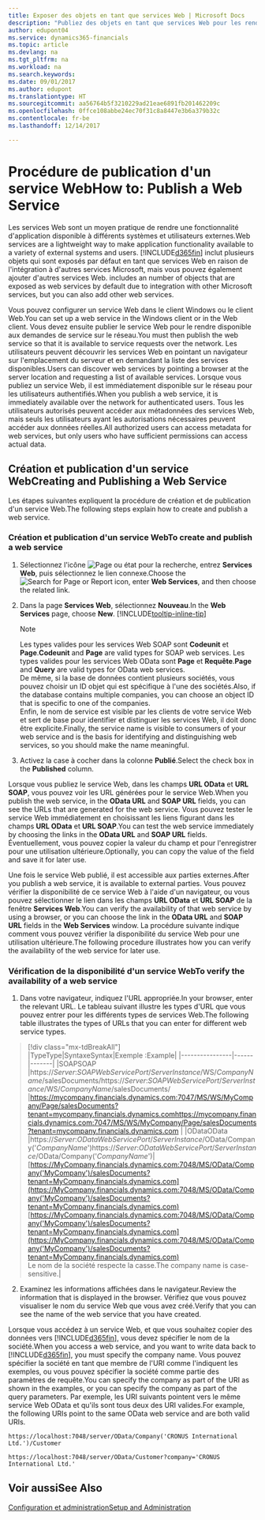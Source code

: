 ```yaml
---
title: Exposer des objets en tant que services Web | Microsoft Docs
description: "Publiez des objets en tant que services Web pour les rendre immédiatement disponibles sur le réseau."
author: edupont04
ms.service: dynamics365-financials
ms.topic: article
ms.devlang: na
ms.tgt_pltfrm: na
ms.workload: na
ms.search.keywords: 
ms.date: 09/01/2017
ms.author: edupont
ms.translationtype: HT
ms.sourcegitcommit: aa56764b5f3210229ad21eae6891fb201462209c
ms.openlocfilehash: 0ffce108abbe24ec70f31c8a8447e3b6a379b32c
ms.contentlocale: fr-be
ms.lasthandoff: 12/14/2017

---
```

# <a name="how-to-publish-a-web-service"></a><span data-ttu-id="6180a-103">Procédure de publication d'un service Web</span><span class="sxs-lookup"><span data-stu-id="6180a-103">How to: Publish a Web Service</span></span>
<span data-ttu-id="6180a-104">Les services Web sont un moyen pratique de rendre une fonctionnalité d'application disponible à différents systèmes et utilisateurs externes.</span><span class="sxs-lookup"><span data-stu-id="6180a-104">Web services are a lightweight way to make application functionality available to a variety of external systems and users.</span></span> [!INCLUDE[d365fin](includes/d365fin_md.md)]<span data-ttu-id="6180a-105"> inclut plusieurs objets qui sont exposés par défaut en tant que services Web en raison de l'intégration à d'autres services Microsoft, mais vous pouvez également ajouter d'autres services Web.</span><span class="sxs-lookup"><span data-stu-id="6180a-105"> includes an number of objects that are exposed as web services by default due to integration with other Microsoft services, but you can also add other web services.</span></span>  

<span data-ttu-id="6180a-106">Vous pouvez configurer un service Web dans le client Windows ou le client Web.</span><span class="sxs-lookup"><span data-stu-id="6180a-106">You can set up a web service in the Windows client or in the Web client.</span></span> <span data-ttu-id="6180a-107">Vous devez ensuite publier le service Web pour le rendre disponible aux demandes de service sur le réseau.</span><span class="sxs-lookup"><span data-stu-id="6180a-107">You must then publish the web service so that it is available to service requests over the network.</span></span> <span data-ttu-id="6180a-108">Les utilisateurs peuvent découvrir les services Web en pointant un navigateur sur l'emplacement du serveur et en demandant la liste des services disponibles.</span><span class="sxs-lookup"><span data-stu-id="6180a-108">Users can discover web services by pointing a browser at the server location and requesting a list of available services.</span></span> <span data-ttu-id="6180a-109">Lorsque vous publiez un service Web, il est immédiatement disponible sur le réseau pour les utilisateurs authentifiés.</span><span class="sxs-lookup"><span data-stu-id="6180a-109">When you publish a web service, it is immediately available over the network for authenticated users.</span></span> <span data-ttu-id="6180a-110">Tous les utilisateurs autorisés peuvent accéder aux métadonnées des services Web, mais seuls les utilisateurs ayant les autorisations nécessaires peuvent accéder aux données réelles.</span><span class="sxs-lookup"><span data-stu-id="6180a-110">All authorized users can access metadata for web services, but only users who have sufficient permissions can access actual data.</span></span>

## <a name="creating-and-publishing-a-web-service"></a><span data-ttu-id="6180a-111">Création et publication d'un service Web</span><span class="sxs-lookup"><span data-stu-id="6180a-111">Creating and Publishing a Web Service</span></span>  
<span data-ttu-id="6180a-112">Les étapes suivantes expliquent la procédure de création et de publication d'un service Web.</span><span class="sxs-lookup"><span data-stu-id="6180a-112">The following steps explain how to create and publish a web service.</span></span>  

### <a name="to-create-and-publish-a-web-service"></a><span data-ttu-id="6180a-113">Création et publication d'un service Web</span><span class="sxs-lookup"><span data-stu-id="6180a-113">To create and publish a web service</span></span>  

1.  <span data-ttu-id="6180a-114">Sélectionnez l'icône ![Page ou état pour la recherche](media/ui-search/search_small.png "Page ou état pour la recherche"), entrez **Services Web**, puis sélectionnez le lien connexe.</span><span class="sxs-lookup"><span data-stu-id="6180a-114">Choose the ![Search for Page or Report](media/ui-search/search_small.png "Search for Page or Report icon") icon, enter **Web Services**, and then choose the related link.</span></span>  
2.  <span data-ttu-id="6180a-115">Dans la page **Services Web**, sélectionnez **Nouveau**.</span><span class="sxs-lookup"><span data-stu-id="6180a-115">In the **Web Services** page, choose **New**.</span></span> [!INCLUDE[tooltip-inline-tip](includes/tooltip-inline-tip_md.md)]  

    > [!NOTE]  
    >  <span data-ttu-id="6180a-116">Les types valides pour les services Web SOAP sont **Codeunit** et **Page**.</span><span class="sxs-lookup"><span data-stu-id="6180a-116">**Codeunit** and **Page** are valid types for SOAP web services.</span></span> <span data-ttu-id="6180a-117">Les types valides pour les services Web OData sont **Page** et **Requête**.</span><span class="sxs-lookup"><span data-stu-id="6180a-117">**Page** and **Query** are valid types for OData web services.</span></span>  
    <span data-ttu-id="6180a-118">De même, si la base de données contient plusieurs sociétés, vous pouvez choisir un ID objet qui est spécifique à l'une des sociétés.</span><span class="sxs-lookup"><span data-stu-id="6180a-118">Also, if the database contains multiple companies, you can choose an object ID that is specific to one of the companies.</span></span>  
    <span data-ttu-id="6180a-119">Enfin, le nom de service est visible par les clients de votre service Web et sert de base pour identifier et distinguer les services Web, il doit donc être explicite.</span><span class="sxs-lookup"><span data-stu-id="6180a-119">Finally, the service name is visible to consumers of your web service and is the basis for identifying and distinguishing web services, so you should make the name meaningful.</span></span>

3.  <span data-ttu-id="6180a-120">Activez la case à cocher dans la colonne **Publié**.</span><span class="sxs-lookup"><span data-stu-id="6180a-120">Select the check box in the **Published** column.</span></span>  

<span data-ttu-id="6180a-121">Lorsque vous publiez le service Web, dans les champs **URL OData** et **URL SOAP**, vous pouvez voir les URL générées pour le service Web.</span><span class="sxs-lookup"><span data-stu-id="6180a-121">When you publish the web service, in the **OData URL** and **SOAP URL** fields, you can see the URLs that are generated for the web service.</span></span> <span data-ttu-id="6180a-122">Vous pouvez tester le service Web immédiatement en choisissant les liens figurant dans les champs **URL OData** et **URL SOAP**.</span><span class="sxs-lookup"><span data-stu-id="6180a-122">You can test the web service immediately by choosing the links in the **OData URL** and **SOAP URL** fields.</span></span> <span data-ttu-id="6180a-123">Éventuellement, vous pouvez copier la valeur du champ et pour l'enregistrer pour une utilisation ultérieure.</span><span class="sxs-lookup"><span data-stu-id="6180a-123">Optionally, you can copy the value of the field and save it for later use.</span></span>  

<span data-ttu-id="6180a-124">Une fois le service Web publié, il est accessible aux parties externes.</span><span class="sxs-lookup"><span data-stu-id="6180a-124">After you publish a web service, it is available to external parties.</span></span> <span data-ttu-id="6180a-125">Vous pouvez vérifier la disponibilité de ce service Web à l'aide d'un navigateur, ou vous pouvez sélectionner le lien dans les champs **URL OData** et **URL SOAP** de la fenêtre **Services Web**.</span><span class="sxs-lookup"><span data-stu-id="6180a-125">You can verify the availability of that web service by using a browser, or you can choose the link in the **OData URL** and **SOAP URL** fields in the **Web Services** window.</span></span> <span data-ttu-id="6180a-126">La procédure suivante indique comment vous pouvez vérifier la disponibilité du service Web pour une utilisation ultérieure.</span><span class="sxs-lookup"><span data-stu-id="6180a-126">The following procedure illustrates how you can verify the availability of the web service for later use.</span></span>  

### <a name="to-verify-the-availability-of-a-web-service"></a><span data-ttu-id="6180a-127">Vérification de la disponibilité d'un service Web</span><span class="sxs-lookup"><span data-stu-id="6180a-127">To verify the availability of a web service</span></span>  

1.  <span data-ttu-id="6180a-128">Dans votre navigateur, indiquez l'URL appropriée.</span><span class="sxs-lookup"><span data-stu-id="6180a-128">In your browser, enter the relevant URL.</span></span> <span data-ttu-id="6180a-129">Le tableau suivant illustre les types d'URL que vous pouvez entrer pour les différents types de services Web.</span><span class="sxs-lookup"><span data-stu-id="6180a-129">The following table illustrates the types of URLs that you can enter for different web service types.</span></span>  
> [!div class="mx-tdBreakAll"]
> |<span data-ttu-id="6180a-130">Type</span><span class="sxs-lookup"><span data-stu-id="6180a-130">Type</span></span>|<span data-ttu-id="6180a-131">Syntaxe</span><span class="sxs-lookup"><span data-stu-id="6180a-131">Syntax</span></span>|<span data-ttu-id="6180a-132">Exemple :</span><span class="sxs-lookup"><span data-stu-id="6180a-132">Example</span></span>|
> |----------------|------|-------|
> |<span data-ttu-id="6180a-133">SOAP</span><span class="sxs-lookup"><span data-stu-id="6180a-133">SOAP</span></span> |<span data-ttu-id="6180a-134">https://*Server*:*SOAPWebServicePort*/*ServerInstance*/WS/*CompanyName*/salesDocuments/</span><span class="sxs-lookup"><span data-stu-id="6180a-134">https://*Server*:*SOAPWebServicePort*/*ServerInstance*/WS/*CompanyName*/salesDocuments/</span></span> |<span data-ttu-id="6180a-135">https://mycompany.financials.dynamics.com:7047/MS/WS/MyCompany/Page/salesDocuments?tenant=mycompany.financials.dynamics.com</span><span class="sxs-lookup"><span data-stu-id="6180a-135">https://mycompany.financials.dynamics.com:7047/MS/WS/MyCompany/Page/salesDocuments?tenant=mycompany.financials.dynamics.com</span></span> |
> |<span data-ttu-id="6180a-136">OData</span><span class="sxs-lookup"><span data-stu-id="6180a-136">OData</span></span> |<span data-ttu-id="6180a-137">https://*Server*:*ODataWebServicePort*/*ServerInstance*/OData/Company('*CompanyName*')</span><span class="sxs-lookup"><span data-stu-id="6180a-137">https://*Server*:*ODataWebServicePort*/*ServerInstance*/OData/Company('*CompanyName*')</span></span>|<span data-ttu-id="6180a-138">[https://MyCompany.financials.dynamics.com:7048/MS/OData/Company('MyCompany')/salesDocuments?tenant=MyCompany.financials.dynamics.com](https://MyCompany.financials.dynamics.com:7048/MS/OData/Company('MyCompany')/salesDocuments?tenant=MyCompany.financials.dynamics.com)</span><span class="sxs-lookup"><span data-stu-id="6180a-138">[https://MyCompany.financials.dynamics.com:7048/MS/OData/Company('MyCompany')/salesDocuments?tenant=MyCompany.financials.dynamics.com](https://MyCompany.financials.dynamics.com:7048/MS/OData/Company('MyCompany')/salesDocuments?tenant=MyCompany.financials.dynamics.com)</span></span> <br />    <span data-ttu-id="6180a-139">Le nom de la société respecte la casse.</span><span class="sxs-lookup"><span data-stu-id="6180a-139">The company name is case-sensitive.</span></span>|

2.  <span data-ttu-id="6180a-140">Examinez les informations affichées dans le navigateur.</span><span class="sxs-lookup"><span data-stu-id="6180a-140">Review the information that is displayed in the browser.</span></span> <span data-ttu-id="6180a-141">Vérifiez que vous pouvez visualiser le nom du service Web que vous avez créé.</span><span class="sxs-lookup"><span data-stu-id="6180a-141">Verify that you can see the name of the web service that you have created.</span></span>  

<span data-ttu-id="6180a-142">Lorsque vous accédez à un service Web, et que vous souhaitez copier des données vers [!INCLUDE[d365fin](includes/d365fin_md.md)], vous devez spécifier le nom de la société.</span><span class="sxs-lookup"><span data-stu-id="6180a-142">When you access a web service, and you want to write data back to [!INCLUDE[d365fin](includes/d365fin_md.md)], you must specify the company name.</span></span> <span data-ttu-id="6180a-143">Vous pouvez spécifier la société en tant que membre de l'URI comme l'indiquent les exemples, ou vous pouvez spécifier la société comme partie des paramètres de requête.</span><span class="sxs-lookup"><span data-stu-id="6180a-143">You can specify the company as part of the URI as shown in the examples, or you can specify the company as part of the query parameters.</span></span> <span data-ttu-id="6180a-144">Par exemple, les URI suivants pointent vers le même service Web OData et qu'ils sont tous deux des URI valides.</span><span class="sxs-lookup"><span data-stu-id="6180a-144">For example, the following URIs point to the same OData web service and are both valid URIs.</span></span>  

```  
https://localhost:7048/server/OData/Company('CRONUS International Ltd.')/Customer  
```  

```  
https://localhost:7048/server/OData/Customer?company='CRONUS International Ltd.'  
```  

## <a name="see-also"></a><span data-ttu-id="6180a-145">Voir aussi</span><span class="sxs-lookup"><span data-stu-id="6180a-145">See Also</span></span>  
[<span data-ttu-id="6180a-146">Configuration et administration</span><span class="sxs-lookup"><span data-stu-id="6180a-146">Setup and Administration</span></span>](admin-setup-and-administration.md)  

